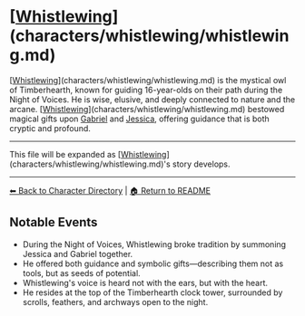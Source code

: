 # [[Whistlewing](whistlewing.md)](characters/whistlewing/whistlewing.md)

[[Whistlewing](whistlewing.md)](characters/whistlewing/whistlewing.md) is the mystical owl of Timberhearth, known for guiding 16-year-olds on their path during the Night of Voices. He is wise, elusive, and deeply connected to nature and the arcane. [[Whistlewing](whistlewing.md)](characters/whistlewing/whistlewing.md) bestowed magical gifts upon [Gabriel](../gabriel_thatcher/gabriel_thatcher.md) and [Jessica](../jessica_willowglen/jessica_willowglen.md), offering guidance that is both cryptic and profound.

---
This file will be expanded as [[Whistlewing](whistlewing.md)](characters/whistlewing/whistlewing.md)'s story develops.

---

[⬅ Back to Character Directory](../character-directory.md) | [🏠 Return to README](../../README.md)


## Notable Events
- During the Night of Voices, Whistlewing broke tradition by summoning Jessica and Gabriel together.
- He offered both guidance and symbolic gifts—describing them not as tools, but as seeds of potential.
- Whistlewing's voice is heard not with the ears, but with the heart.
- He resides at the top of the Timberhearth clock tower, surrounded by scrolls, feathers, and archways open to the night.
